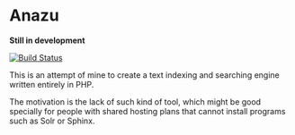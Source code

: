 Anazu
=====

**Still in development**

[![Build Status](https://travis-ci.org/vnen/Anazu.png?branch=master)](https://travis-ci.org/vnen/Anazu)

This is an attempt of mine to create a text indexing and searching engine
written entirely in PHP.

The motivation is the lack of such kind of tool, which might be good specially
for people with shared hosting plans that cannot install programs such as Solr
or Sphinx.
